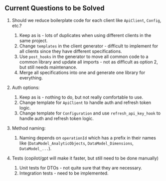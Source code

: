 ## Current Questions to be Solved

1. Should we reduce boilerplate code for each client like `ApiClient`, `Config`, etc.?
   1. Keep as is - lots of duplicates when using different clients in the same project.
   2. Change `templates` in the client generator - difficult to implement for all clients since they have different specifications.
   3. Use `post_hooks` in the generator to move all common code to a common library and update all imports - not as difficult as option 2, but still needs maintenance.
   4. Merge all specifications into one and generate one library for everything.

2. Auth options:
   1. Keep as is - nothing to do, but not really comfortable to use.
   2. Change template for `ApiClient` to handle auth and refresh token logic.
   3. Change template for `Configuration` and use `refresh_api_key_hook` to handle auth and refresh token logic. 

3. Method naming:
   1. Naming depends on `operationId` which has a prefix in their names like (`DataModel_AnalyticObjects`, `DataModel_Dimensions`, `DataModel_...`).

4. Tests (copilot/gpt will make it faster, but still need to be done manually)
   1. Unit tests for DTOs - not quite sure that they are necessary.
   2. Integration tests - need to be implemented.